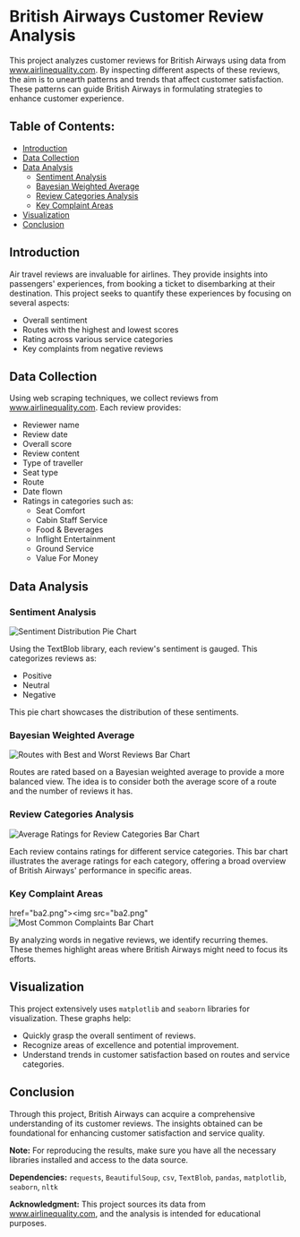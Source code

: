 # British Airways Customer Review Analysis

This project analyzes customer reviews for British Airways using data from www.airlinequality.com. By inspecting different aspects of these reviews, the aim is to unearth patterns and trends that affect customer satisfaction. These patterns can guide British Airways in formulating strategies to enhance customer experience.

## Table of Contents:
- [Introduction](#introduction)
- [Data Collection](#data-collection)
- [Data Analysis](#data-analysis)
  - [Sentiment Analysis](#sentiment-analysis)
  - [Bayesian Weighted Average](#bayesian-weighted-average)
  - [Review Categories Analysis](#review-categories-analysis)
  - [Key Complaint Areas](#key-complaint-areas)
- [Visualization](#visualization)
- [Conclusion](#conclusion)

## Introduction

Air travel reviews are invaluable for airlines. They provide insights into passengers' experiences, from booking a ticket to disembarking at their destination. This project seeks to quantify these experiences by focusing on several aspects:
- Overall sentiment
- Routes with the highest and lowest scores
- Rating across various service categories
- Key complaints from negative reviews

## Data Collection

Using web scraping techniques, we collect reviews from www.airlinequality.com. Each review provides:
- Reviewer name
- Review date
- Overall score
- Review content
- Type of traveller
- Seat type
- Route
- Date flown
- Ratings in categories such as:
  - Seat Comfort
  - Cabin Staff Service
  - Food & Beverages
  - Inflight Entertainment
  - Ground Service
  - Value For Money

## Data Analysis

### Sentiment Analysis
![Sentiment Distribution Pie Chart]("pichart.png")

Using the TextBlob library, each review's sentiment is gauged. This categorizes reviews as:
- Positive
- Neutral
- Negative

This pie chart showcases the distribution of these sentiments.

### Bayesian Weighted Average
![Routes with Best and Worst Reviews Bar Chart](British_Airways/ba2.png)

Routes are rated based on a Bayesian weighted average to provide a more balanced view. The idea is to consider both the average score of a route and the number of reviews it has.

### Review Categories Analysis
![Average Ratings for Review Categories Bar Chart]("British_Airways/ba2.png")

Each review contains ratings for different service categories. This bar chart illustrates the average ratings for each category, offering a broad overview of British Airways' performance in specific areas.

### Key Complaint Areas
href="ba2.png"><img src="ba2.png"
![Most Common Complaints Bar Chart]("https://github.com/gianicoleb/British_Airways/blob/main/ba2.png")

By analyzing words in negative reviews, we identify recurring themes. These themes highlight areas where British Airways might need to focus its efforts.

## Visualization

This project extensively uses `matplotlib` and `seaborn` libraries for visualization. These graphs help:
- Quickly grasp the overall sentiment of reviews.
- Recognize areas of excellence and potential improvement.
- Understand trends in customer satisfaction based on routes and service categories.

## Conclusion

Through this project, British Airways can acquire a comprehensive understanding of its customer reviews. The insights obtained can be foundational for enhancing customer satisfaction and service quality.

**Note:** For reproducing the results, make sure you have all the necessary libraries installed and access to the data source.

**Dependencies:** `requests`, `BeautifulSoup`, `csv`, `TextBlob`, `pandas`, `matplotlib`, `seaborn`, `nltk`

**Acknowledgment:** This project sources its data from www.airlinequality.com, and the analysis is intended for educational purposes.

